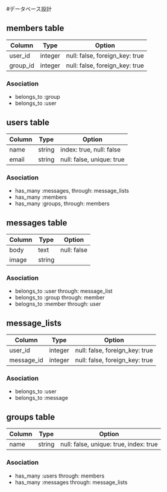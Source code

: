 #データベース設計

## members table

|Column|Type|Option|
|------|----|------|
|user_id|integer|null: false, foreign_key: true|
|group_id|integer|null: false, foreign_key: true|

### Asociation
- belongs_to :group
- belongs_to :user


## users table

|Column|Type|Option|
|------|----|------|
|name|string|index: true, null: false|
|email|string|null: false, unique: true|

### Asociation
- has_many :messages, through: message_lists
- has_many :members
- has_many :groups, through: members


## messages table

|Column|Type|Option|
|------|----|------|
|body|text|null: false|
|image|string||

### Asociation
- belongs_to :user through: message_list
- belongs_to :group through: member
- belogns_to :member through: user


## message_lists

|Column|Type|Option|
|------|----|------|
|user_id|integer|null: false, foreign_key: true|
|message_id|integer|null: false, foreign_key: true|

### Asociation
- belongs_to :user
- belongs_to :message


## groups table

|Column|Type|Option|
|------|----|------|
|name|string|null: false, unique: true, index: true|

### Asociation
- has_many :users through: members
- has_many :messages through: message_lists





